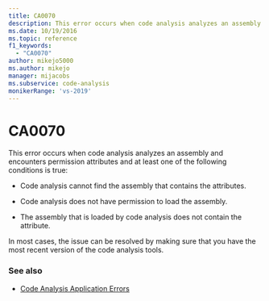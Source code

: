 ```yaml
---
title: CA0070
description: This error occurs when code analysis analyzes an assembly and encounters permission attributes and certain conditions are true.
ms.date: 10/19/2016
ms.topic: reference
f1_keywords:
  - "CA0070"
author: mikejo5000
ms.author: mikejo
manager: mijacobs
ms.subservice: code-analysis
monikerRange: 'vs-2019'
---
```


# CA0070

This error occurs when code analysis analyzes an assembly and encounters permission attributes and at least one of the following conditions is true:

- Code analysis cannot find the assembly that contains the attributes.

- Code analysis does not have permission to load the assembly.

- The assembly that is loaded by code analysis does not contain the attribute.

In most cases, the issue can be resolved by making sure that you have the most recent version of the code analysis tools.

### See also

- [Code Analysis Application Errors](../code-quality/code-analysis-application-errors.md)
